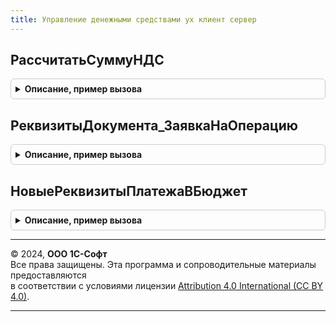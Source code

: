 ```yaml
---
title: Управление денежными средствами ух клиент сервер
---
```



## РассчитатьСуммуНДС
<details style="margin: 1em 0; padding: 0.5em; border: 1px solid #ccc; border-radius: 6px;">

<summary style="font-weight: bold; cursor: pointer;">Описание, пример вызова</summary>

```bsl
// Рассчитывает сумму НДС исходя из суммы и флагов налогообложения
//
// Параметры:
//  Сумма            - число, сумма от которой надо рассчитывать налоги,
//  СуммаВключаетНДС - булево, признак включения НДС в сумму ("внутри" или "сверху"),
//  СтавкаНДС        - число , процентная ставка НДС,
//
// Возвращаемое значение:
//  Число, полученная сумма НДС
//
Функция РассчитатьСуммуНДС(Сумма, СуммаВключаетНДС, СтавкаНДС) Экспорт
```

Пример вызова
```bsl
Результат = УправлениеДенежнымиСредствамиУХКлиентСервер.РассчитатьСуммуНДС(Сумма, СуммаВключаетНДС, СтавкаНДС) 
```
</details>

## РеквизитыДокумента_ЗаявкаНаОперацию
<details style="margin: 1em 0; padding: 0.5em; border: 1px solid #ccc; border-radius: 6px;">

<summary style="font-weight: bold; cursor: pointer;">Описание, пример вызова</summary>

```bsl

Функция РеквизитыДокумента_ЗаявкаНаОперацию() Экспорт
```

Пример вызова
```bsl
Результат = УправлениеДенежнымиСредствамиУХКлиентСервер.РеквизитыДокумента_ЗаявкаНаОперацию() 
```
</details>

## НовыеРеквизитыПлатежаВБюджет
<details style="margin: 1em 0; padding: 0.5em; border: 1px solid #ccc; border-radius: 6px;">

<summary style="font-weight: bold; cursor: pointer;">Описание, пример вызова</summary>

```bsl

Функция НовыеРеквизитыПлатежаВБюджет(Объект, ПеречислениеВБюджет = Истина) Экспорт
```

Пример вызова
```bsl
Результат = УправлениеДенежнымиСредствамиУХКлиентСервер.НовыеРеквизитыПлатежаВБюджет(Объект, ПеречислениеВБюджет);
```
</details>

---

© 2024, **ООО 1С-Софт**  
Все права защищены. Эта программа и сопроводительные материалы предоставляются  
в соответствии с условиями лицензии [Attribution 4.0 International (CC BY 4.0)](https://creativecommons.org/licenses/by/4.0/legalcode).

---
